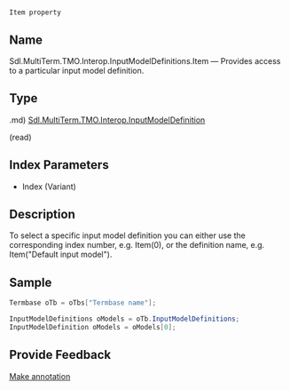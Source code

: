 

# 
    Item property




## Name

Sdl.MultiTerm.TMO.Interop.InputModelDefinitions.Item —          Provides access to a particular input model definition.



## Type
.md)
[Sdl.MultiTerm.TMO.Interop.InputModelDefinition](Sdl.MultiTerm.TMO.Interop.InputModelDefinition.md)

(read)



## Index Parameters

* Index (Variant)




## Description



To select a specific input model definition you can either use the corresponding index number, e.g. Item(0), or the definition name, e.g. Item("Default input model").



## Sample


```cs
Termbase oTb = oTbs["Termbase name"];

InputModelDefinitions oModels = oTb.InputModelDefinitions;
InputModelDefinition oModels = oModels[0];
```



## Provide Feedback

[Make annotation](mailto:sdk-feedback@sdl.com&amp;subject=Reference%20for%20Sdl.MultiTerm.TMO.Interop.InputModelDefinitions.Item)

